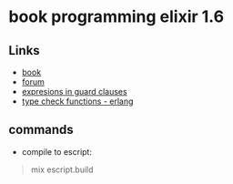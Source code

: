 # book programming elixir 1.6 

## Links
- [book](https://pragprog.com/titles/elixir16/programming-elixir-1-6/)
- [forum](https://elixirforum.com/)
- [expresions in guard clauses](http://elixir-lang.org/getting-started/case-cond-and-if.html#expressions-in-guard-clauses)
- [type check functions - erlang](http://erlang.org/doc/man/erlang.html#is_atom-1)


## commands
- compile to escript: 
> mix escript.build